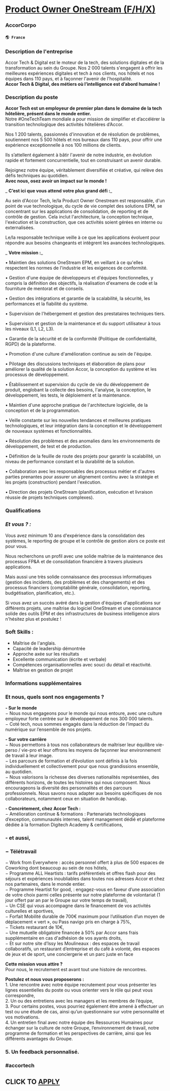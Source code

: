# [Product Owner OneStream (F/H/X)](https://www.remotewlb.com/apply/product-owner-onestream-f-h-x)  
### AccorCorpo  
#### `🌎 France`  

### Description de l'entreprise

Accor Tech & Digital est le moteur de la tech, des solutions digitales et de la transformation au sein du Groupe. Nos 2 000 talents s'engagent à offrir les meilleures expériences digitales et tech à nos clients, nos hôtels et nos équipes dans 110 pays, et à façonner l'avenir de l'hospitalité.  
 **Accor Tech & Digital, des métiers où l’intelligence est d’abord humaine !**

### Description du poste

 **Accor Tech est un employeur de premier plan dans le domaine de la tech hôtelière, présent dans le monde entier.**  
Notre #OneTechTeam mondiale a pour mission de simplifier et d’accélérer la transition technologique des activités hôtelières d’Accor.

Nos 1 200 talents, passionnés d'innovation et de résolution de problèmes, soutiennent nos 5 500 hôtels et nos bureaux dans 110 pays, pour offrir une expérience exceptionnelle à nos 100 millions de clients.

Ils s’attellent également à bâtir l'avenir de notre industrie, en évolution rapide et fortement concurrentielle, tout en construisant un avenir durable.

Rejoignez notre équipe, véritablement diversifiée et créative, qui relève des défis techniques au quotidien.  
 **Avec nous, osez avoir un impact sur le monde !**

 _ **C’est ici que vous attend votre plus grand défi :**_

Au sein d'Accor Tech, le/la Product Owner Onestream est responsable, d'un point de vue technologique, du cycle de vie complet des solutions EPM, se concentrant sur les applications de consolidation, de reporting et de contrôle de gestion. Cela inclut l'architecture, la conception technique, l'exécution et la construction, que ces activités soient gérées en interne ou externalisées.

Le/la responsable technique veille à ce que les applications évoluent pour répondre aux besoins changeants et intègrent les avancées technologiques.

 _ **Votre mission :**_

• Maintien des solutions OneStream EPM, en veillant à ce qu'elles respectent les normes de l'industrie et les exigences de conformité.

• Gestion d'une équipe de développeurs et d'équipes fonctionnelles, y compris la définition des objectifs, la réalisation d'examens de code et la fourniture de mentorat et de conseils.

• Gestion des intégrations et garantie de la scalabilité, la sécurité, les performances et la fiabilité du système.

• Supervision de l'hébergement et gestion des prestataires techniques tiers.

• Supervision et gestion de la maintenance et du support utilisateur à tous les niveaux (L1, L2, L3).

• Garantie de la sécurité et de la conformité (Politique de confidentialité, RGPD) de la plateforme.

• Promotion d'une culture d'amélioration continue au sein de l'équipe.

• Pilotage des discussions techniques et élaboration de plans pour améliorer la qualité de la solution Accor, la conception du système et les processus de développement.

• Établissement et supervision du cycle de vie du développement de produit, englobant la collecte des besoins, l'analyse, la conception, le développement, les tests, le déploiement et la maintenance.

• Maintien d'une approche pratique de l'architecture logicielle, de la conception et de la programmation.

• Veille constante sur les nouvelles tendances et meilleures pratiques technologiques, et leur intégration dans la conception et le développement de nouveaux systèmes et fonctionnalités.

• Résolution des problèmes et des anomalies dans les environnements de développement, de test et de production.

• Définition de la feuille de route des projets pour garantir la scalabilité, un niveau de performance constant et la durabilité de la solution.

• Collaboration avec les responsables des processus métier et d'autres parties prenantes pour assurer un alignement continu avec la stratégie et les projets (construction) pendant l'exécution.

• Direction des projets OneStream (planification, exécution et livraison réussie de projets techniques complexes).

### Qualifications

###  _Et vous ? :_

Vous avez minimum 10 ans d'expérience dans la consolidation des systèmes, le reporting de groupe et le contrôle de gestion alors ce poste est pour vous.

Nous recherchons un profil avec une solide maîtrise de la maintenance des processus FP&A et de consolidation financière à travers plusieurs applications.

Mais aussi une très solide connaissance des processus informatiques (gestion des incidents, des problèmes et des changements) et des processus financiers (comptabilité générale, consolidation, reporting, budgétisation, planification, etc.).

Si vous avez un succès avéré dans la gestion d'équipes d'applications sur différents projets, une maîtrise du logiciel OneStream et une connaissance solide des outils EPM et des infrastructures de business intelligence alors n'hésitez plus et postulez !

### Soft Skills :

  * Maîtrise de l'anglais.
  * Capacité de leadership démontrée
  * Approche axée sur les résultats
  * Excellente communication (écrite et verbale)
  * Compétences organisationnelles avec souci du détail et réactivité.
  * Maîtrise en gestion de projet

### Informations supplémentaires

### Et nous, quels sont nos engagements ?

 **\- Sur le monde**  
− Nous nous engageons pour le monde qui nous entoure, avec une culture employeur forte centrée sur le développement de nos 300 000 talents.  
− Coté tech, nous sommes engagés dans la réduction de l’impact du numérique sur l’ensemble de nos projets.

 **\- Sur votre carrière**  
− Nous permettons à tous nos collaborateurs de maîtriser leur équilibre vie-perso / vie-pro et leur offrons les moyens de façonner leur environnement de travail à leur image.  
− Les parcours de formation et d’évolution sont définis à la fois individuellement et collectivement pour que nous grandissions ensemble, au quotidien.  
− Nous valorisons la richesse des diverses nationalités représentées, des différents horizons, de toutes les histoires qui nous composent. Nous encourageons la diversité des personnalités et des parcours professionnels. Nous savons nous adapter aux besoins spécifiques de nos collaborateurs, notamment ceux en situation de handicap.

 **\- Concrètement, chez Accor Tech :**  
− Amélioration continue & formations : Partenariats technologiques d’exception, communautés internes, talent management dédié et plateforme dédiée à la formation Digitech Academy & certifications,

### \- et aussi,

### − Télétravail

− Work from Everywhere : accès personnel offert à plus de 500 espaces de Coworking dont beaucoup au sein de nos hôtels,  
− Programme ALL Heartists : tarifs préférentiels et offres flash pour des séjours et expériences inoubliables dans toutes nos adresses Accor et chez nos partenaires, dans le monde entier.  
− Programme Heartist for good, : engagez-vous en faveur d’une association de votre choix parmi celles présente sur notre plateforme de volontariat (1 jour offert par an par le Groupe sur votre temps de travail),  
− Un CSE qui vous accompagne dans le financement de vos activités culturelles et sportives,  
− Forfait Mobilité durable de 700€ maximum pour l’utilisation d’un moyen de déplacement « vert », ou Pass navigo pris en charge à 75%,  
− Tickets restaurant de 10€,  
− Une mutuelle obligatoire financée à 50% par Accor sans frais supplémentaire en cas d'adhésion de vos ayants droits,  
− Et sur notre site d’Issy les Moulineaux : des espaces de travail collaboratifs, un restaurant d’entreprise et du café à volonté, des espaces de jeux et de sport, une conciergerie et un parc juste en face

 **Cette mission vous attire ?**  
Pour nous, le recrutement est avant tout une histoire de rencontres.

 **Postulez et nous vous proposerons :**  
1\. Une rencontre avec notre équipe recrutement pour vous présenter les lignes essentielles du poste ou vous orienter vers le rôle qui peut vous correspondre,  
2\. Un ou des entretiens avec les managers et les membres de l’équipe,  
3\. Pour certains postes, vous pourriez également être amené à effectuer un test ou une étude de cas, ainsi qu’un questionnaire sur votre personnalité et vos motivations.  
4\. Un entretien final avec notre équipe des Ressources Humaines pour échanger sur la culture de notre Groupe, l’environnement de travail, notre programme de formation et les perspectives de carrière, ainsi que les différents avantages du Groupe.

### 5\. Un feedback personnalisé.

### #accortech

  
## CLICK TO [APPLY](https://www.remotewlb.com/apply/product-owner-onestream-f-h-x)

